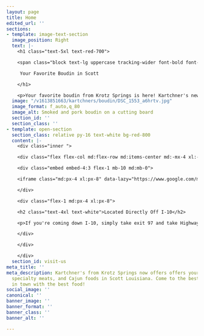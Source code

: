 ```yaml
---
layout: page
title: Home
edited_url: ''
sections:
- template: image-text-section
  image_position: Right
  text: |-
    <h1 class="text-5xl text-red-700">

    <span class="block text-lg uppercase tracking-wider font-bold font-body text-gray-700">Kartchner's Specialty Meats</span>

     Your Favorite Boudin in Scott

    </h1>

    <p>Your favorite boudin from Krotz Springs is here! Kartchner's new location in Scott, Louisiana brings your favorites a little closer to home. We offer the same menu of ready to eat foods, boudin, sausage, specialty meats, and heat and eat items as well. Come give us a try!</p>
  image: "/v1613851663/kartchners/boudin/DSC_1553_a6hrtv.jpg"
  image_format: f_auto,q_80
  image_alt: Smoked and pork boudin on a cutting board
  section_id: ''
  section_class: ''
- template: open-section
  section_class: relative py-16 text-white bg-red-800
  content: |-
    <div class="inner ">

    <div class="flex flex-col md:flex-row md:items-center md:-mx-4 xl:-mx-8">

    <div class="embed embed-4:3 flex-1 mb-10 md:mb-0">

    <iframe class="md:px-4 xl:px-8" data-lazy="https://www.google.com/maps/embed?pb=!1m18!1m12!1m3!1d861.6064839899785!2d-92.10791217075324!3d30.253442998862916!2m3!1f0!2f0!3f0!3m2!1i1024!2i768!4f13.1!3m3!1m2!1s0x862498df16c755f3%3A0x49fcf6da282679a2!2s312%20LA-93%2C%20Scott%2C%20LA%2070583!5e0!3m2!1sen!2sus!4v1601168218789!5m2!1sen!2sus" frameborder="0" style="border:0;" allowfullscreen="" aria-hidden="false" tabindex="0"></iframe>

    </div>

    <div class="flex-1 md:px-4 xl:px-8">

    <h2 class="text-4xl text-white">Located Directly Off I-10</h2>

    <p>If you're coming down I-10, simply take exit 97 and take Highway 93 north-bound. We're directly across from Super One Foods next to La Rumba. Come in and enjoy the best rest stop in Scott. Our store and bathrooms are always clean. We have grass for pet potty breaks and trees to sit under. And of course, we've got boudin for you and snacks for the kids too.</p>

    </div>

    </div>

    </div>
  section_id: visit-us
meta_title: ''
meta_description: Kartchner's from Krotz Springs now offers offers your favorite boudin,
  specialty meats, and Cajun foods in Scott Louisiana. Come to the best rest stop
  in town with the best food!
social_image: ''
canonical: ''
banner_image: ''
banner_format: ''
banner_class: ''
banner_alt: ''

---
```

